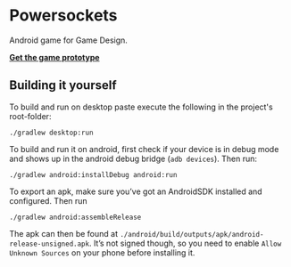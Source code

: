 # Powersockets

Android game for Game Design.

[**Get the game prototype**](https://github.com/jankaVar/powersockets/releases/)


## Building it yourself


To build and run on desktop paste execute the following in the project's root-folder:

```
./gradlew desktop:run
```

To build and run it on android, first check if your device is in debug mode and
shows up in the android debug bridge (`adb devices`). Then run:

```
./gradlew android:installDebug android:run
```

To export an apk, make sure you’ve got an AndroidSDK installed and configured. Then run

```
./gradlew android:assembleRelease
```

The apk can then be found at `./android/build/outputs/apk/android-release-unsigned.apk`. It’s not signed though, so you need to enable `Allow Unknown Sources` on your phone before installing it.


